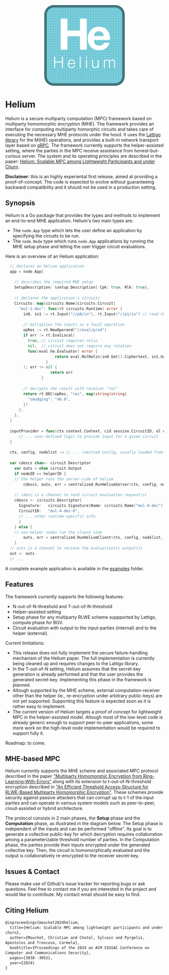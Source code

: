 <p align="center">
	<img src="images/helium_logo.png" />
</p>

# Helium

Helium is a secure multiparty computation (MPC) framework based on multiparty homomorphic encryption (MHE). 
The framework provides an interface for computing multiparty homorphic circuits and takes care of executing the necessary MHE protocols under the hood.
It uses the [Lattigo library](https://github.com/tuneinsight/lattigo) for the M(HE) operations, and provides a built-in network transport layer based on
[gRPC](https://grpc.io).
The framework currently supports the helper-assisted setting, where the parties in the MPC receive assistance from honest-but-curious server.
The system and its operating principles are described in the paper: [Helium: Scalable MPC among Lightweight Participants and under Churn](https://eprint.iacr.org/2024/194).

**Disclaimer**: this is an highly experiental first release, aimed at providing a proof-of-concept. 
The code is expected to evolve without guaranteeing backward compatibility and it should not be used in a production setting.

## Synopsis
Helium is a Go package that provides the types and methods to implement an end-to-end MHE application.
Helium's two main types are:
- The `node.App` type which lets the user define an application by specifying the circuits to be run.
- The `node.Node` type which runs `node.App` applications by running the MHE setup phase and letting the user trigger circuit evaluations.

Here is an overview of an Helium application:
```go
  // declares an helium application
  app = node.App{

    // describes the required MHE setup
    SetupDescription: &setup.Description{ Cpk: true, Rlk: true},
    
    // declares the application's circuits
    Circuits: map[circuits.Name]circuits.Circuit{
      "mul-2-dec": func(rt circuits.Runtime) error {
        in0, in1 := rt.Input("//p0/in"), rt.Input("//p1/in") // read the encrypted inputs from nodes p0 and p1

        // multiplies the inputs as a local operation
        opRes := rt.NewOperand("//eval/prod")
        if err := rt.EvalLocal(
          true, // circuit requires relin
          nil,  // circuit does not require any rotation
          func(eval he.Evaluator) error {
					  return eval.MulRelin(in0.Get().Ciphertext, in1.Get().Ciphertext,  opRes.Ciphertext)
				  }
        ); err != nil {
					return err
				}

        // decrypts the result with receiver "rec"
        return rt.DEC(opRes, "rec", map[string]string{
          "smudging": "40.0",
        })
      },
    },
  }

  inputProvider = func(ctx context.Context, cid session.CircuitID, ol circuits.OperandLabel, sess session.Session) (any, error) {
      // ... user-defined logic to provide input for a given circuit
  }

  ctx, config, nodelist := // ... (omitted config, usually loaded from files or command-line flags)

  var cdescs chan<- circuit.Descriptor
	var outs <-chan circuit.Output
	if nodeID == helperID {
    // the helper runs the server-side of helium
		cdescs, outs, err = centralized.RunHeliumServer(ctx, config, nodelist, app, inputProvider)
    
    // cdesc is a channel to send circuit evaluation request(s)
    cdescs <- circuits.Descriptor{
      Signature:   circuits.Signature{Name: circuits.Name("mul-4-dec")}, // evaluates circuit "mul-4-dec"
      CircuitID:   "mul-4-dec-0",                                        // as circuit  "mul-4-dec-0"
      // ... other runtime-specific info 
      }
	} else {
    // non-helper nodes run the client side
		outs, err = centralized.RunHeliumClient(ctx, config, nodelist, app, inputProvider)
	}
  // outs is a channel to recieve the evaluation(s) output(s)
  out <- outs 
  // ... 
```

A complete example application is available in the [examples](/examples/vec-mul/) folder.

## Features
The framework currently supports the following features:
- N-out-of-N-threshold and T-out-of-N-threshold
- Helper-assisted setting
- Setup phase for any multiparty RLWE scheme suppported by Lattigo, compute phase for BGV.
- Circuit evaluation with output to the input-parties (internal) and to the helper (external).

Current limitations:
- This release does not fully implement the secure failure-handling mechanism of the Helium paper. The full implementation is currently being cleaned up
and requires changes to the Lattigo library.
- In the T-out-of-N setting, Helium assumes that the secret-key generation is already performed and that the user provides the generated secret-key.
Implementing this phase in the framework is planned.
- Altough supported by the MHE scheme, external computation-receiver other than the helper (ie., re-encryption under arbitrary public-keys) are not yet supported.
Supporting this feature is expected soon as it is rather easy to implement.
- The current version of Helium targets a proof of concept for lightweight MPC in the helper-assisted model. Altough most of the low-level code is already 
generic enough to support peer-to-peer applications, some more work on the high-level node implementation would be required to support fully it.

Roadmap: to come.

## MHE-based MPC

Helium currently supports the MHE scheme and associated MPC protocol described in the paper ["Multiparty Homomorphic Encryption from Ring-Learning-With-Errors"](https://eprint.iacr.org/2020/304.pdf) along with its extension to t-out-of-N-threshold encryption described in ["An Efficient Threshold Access-Structure for RLWE-Based Multiparty Homomorphic Encryption"](https://eprint.iacr.org/2022/780.pdf). These schemes provide security against passive attackers that can corrupt up to t-1 of the input parties and can operate in various system models such as peer-to-peer, cloud-assisted or hybrid architecture.

The protocol consists in 2 main phases, the **Setup** phase and the **Computation** phase, as illustrated in the diagram below. 
The Setup phase is independent of the inputs and can be performed "offline".
Its goal is to generate a collective public-key for which decryption requires collaboration among a parameterizable threshold number of parties.
In the Computation phase, the parties provide their inputs encrypted under the generated collective key.
Then, the circuit is homomorphically evaluated and the output is collaboratively re-encrypted to the receiver secret-key.

## Issues & Contact

Please make use of Github's issue tracker for reporting bugs or ask questions. 
Feel free to contact me if you are interested in the project and would like to contribute. My contact email should be easy to find.

## Citing Helium
```
@inproceedings{mouchet2024helium,
  title={Helium: Scalable MPC among lightweight participants and under churn},
  author={Mouchet, Christian and Chatel, Sylvain and Pyrgelis, Apostolos and Troncoso, Carmela},
  booktitle={Proceedings of the 2024 on ACM SIGSAC Conference on Computer and Communications Security},
  pages={3038--3052},
  year={2024}
}
```

